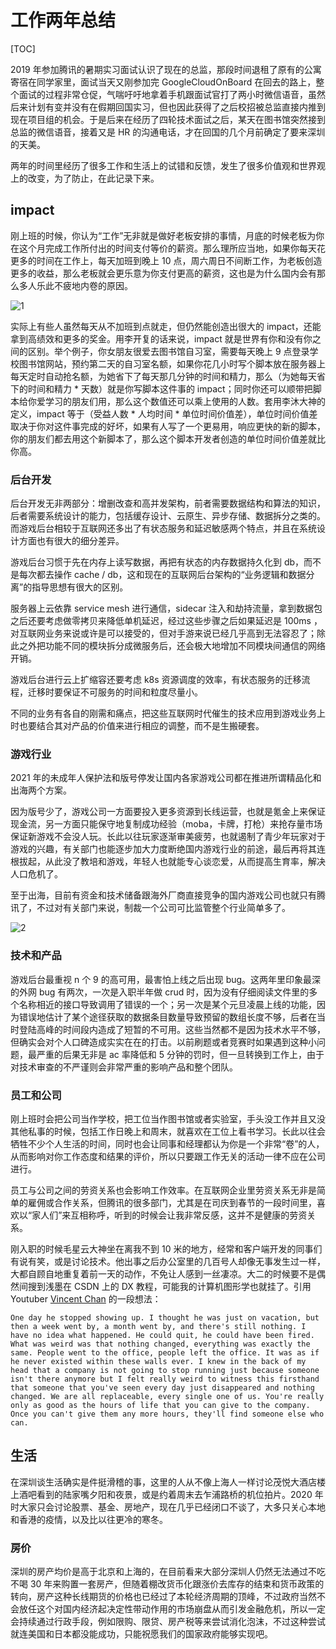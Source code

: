 # 工作两年总结

[TOC]

2019 年参加腾讯的暑期实习面试认识了现在的总监，那段时间退租了原有的公寓寄宿在同学家里，面试当天又刚参加完 GoogleCloudOnBoard 在回去的路上，整个面试的过程非常仓促，气喘吁吁地拿着手机跟面试官打了两小时微信语音，虽然后来计划有变并没有在假期回国实习，但也因此获得了之后校招被总监直接内推到现在项目组的机会。于是后来在经历了四轮技术面试之后，某天在图书馆突然接到总监的微信语音，接着又是 HR 的沟通电话，才在回国的几个月前确定了要来深圳的天美。

两年的时间里经历了很多工作和生活上的试错和反馈，发生了很多价值观和世界观上的改变，为了防止，在此记录下来。

## impact

刚上班的时候，你认为“工作”无非就是做好老板安排的事情，月底的时候老板为你在这个月完成工作所付出的时间支付等价的薪资。那么理所应当地，如果你每天花更多的时间在工作上，每天加班到晚上 10 点，周六周日不间断工作，为老板创造更多的收益，那么老板就会更乐意为你支付更高的薪资，这也是为什么国内会有那么多人乐此不疲地内卷的原因。

![1](https://raw.githubusercontent.com/ZintrulCre/warehouse/master/resources/experience/1.png)

实际上有些人虽然每天从不加班到点就走，但仍然能创造出很大的 impact，还能拿到高绩效和更多的奖金。用李开复的话来说，impact 就是世界有你和没有你之间的区别。举个例子，你女朋友很爱去图书馆自习室，需要每天晚上 9 点登录学校图书馆网站，预约第二天的自习室名额，如果你花几小时写个脚本放在服务器上每天定时自动抢名额，为她省下了每天那几分钟的时间和精力，那么（为她每天省下的时间和精力 * 天数）就是你写脚本这件事的 impact；同时你还可以顺带把脚本给你爱学习的朋友们用，那么这个数值还可以乘上使用的人数。套用李沐大神的定义，impact 等于（受益人数 * 人均时间 * 单位时间价值差），单位时间价值差取决于你对这件事完成的好坏，如果有人写了一个更易用，响应更快的新的脚本，你的朋友们都去用这个新脚本了，那么这个脚本开发者创造的单位时间价值差就比你高。

### 后台开发

后台开发无非两部分：增删改查和高并发架构，前者需要数据结构和算法的知识，后者需要系统设计的能力，包括缓存设计、云原生、异步存储、数据拆分之类的。而游戏后台相较于互联网还多出了有状态服务和延迟敏感两个特点，并且在系统设计方面也有很大的细分差异。

游戏后台习惯于先在内存上读写数据，再把有状态的内存数据持久化到 db，而不是每次都去操作 cache / db，这和现在的互联网后台架构的“业务逻辑和数据分离”的指导思想有很大的区别。

服务器上云依靠 service mesh 进行通信，sidecar 注入和劫持流量，拿到数据包之后还要考虑做零拷贝来降低单机延迟，经过这些步骤之后如果延迟是 100ms ，对互联网业务来说或许是可以接受的，但对手游来说已经几乎高到无法容忍了；除此之外把功能不同的模块拆分成微服务后，还会极大地增加不同模块间通信的网络开销。

游戏后台进行云上扩缩容还要考虑 k8s 资源调度的效率，有状态服务的迁移流程，迁移时要保证不可服务的时间和粒度尽量小。

不同的业务有各自的刚需和痛点，把这些互联网时代催生的技术应用到游戏业务上时也要结合其对产品的价值来进行相应的调整，而不是生搬硬套。

### 游戏行业

2021 年的未成年人保护法和版号停发让国内各家游戏公司都在推进所谓精品化和出海两个方案。

因为版号少了，游戏公司一方面要投入更多资源到长线运营，也就是氪金上来保证现金流，另一方面只能保守地复制成功经验（moba，卡牌，打枪）来抢存量市场保证新游戏不会没人玩。长此以往玩家逐渐审美疲劳，也就遏制了青少年玩家对于游戏的兴趣，有关部门也能逐步加大力度断绝国内游戏行业的前途，最后再将其连根拔起，从此没了教培和游戏，年轻人也就能专心谈恋爱，从而提高生育率，解决人口危机了。

至于出海，目前有资金和技术储备跟海外厂商直接竞争的国内游戏公司也就只有腾讯了，不过对有关部门来说，制裁一个公司可比监管整个行业简单多了。

![2](https://raw.githubusercontent.com/ZintrulCre/warehouse/master/resources/experience/2.png)

### 技术和产品

游戏后台最重视 n 个 9 的高可用，最害怕上线之后出现 bug。这两年里印象最深的外网 bug 有两次，一次是入职半年做 crud 时，因为没有仔细阅读文件里的多个名称相近的接口导致调用了错误的一个；另一次是某个元旦凌晨上线的功能，因为错误地估计了某个途径获取的数据条目数量导致预留的数组长度不够，后者在当时登陆高峰的时间段内造成了短暂的不可用。这些当然都不是因为技术水平不够，但确实会对个人口碑造成实实在在的打击。以前刷题或者竞赛时如果遇到这种小问题，最严重的后果无非是 ac 率降低和 5 分钟的罚时，但一旦转换到工作上，由于对技术审查的不严谨则会非常严重的影响产品和整个团队。

### 员工和公司

刚上班时会把公司当作学校，把工位当作图书馆或者实验室，手头没工作并且又没其他私事的时候，包括工作日晚上和周末，就喜欢在工位上看书学习。长此以往会牺牲不少个人生活的时间，同时也会让同事和经理都认为你是一个非常“卷”的人，从而影响对你工作态度和结果的评价，所以只要跟工作无关的活动一律不应在公司进行。

员工与公司之间的劳资关系也会影响工作效率。在互联网企业里劳资关系无非是简单的雇佣或合作关系，但腾讯的很多部门，尤其是在司庆到春节的一段时间里，喜欢以“家人们”来互相称呼，听到的时候会让我非常反感，这并不是健康的劳资关系。

刚入职的时候毛星云大神坐在离我不到 10 米的地方，经常和客户端开发的同事们有说有笑，或是讨论技术。他出事之后办公室里的几百号人却像无事发生过一样，大都自顾自地重复着前一天的动作，不免让人感到一丝凄凉。大二的时候要不是偶然间搜到浅墨在 CSDN 上的 DX 教程，可能我的计算机图形学也就挂了。引用 Youtuber [Vincent Chan](https://www.youtube.com/c/Vincentc) 的一段想法：

```
One day he stopped showing up. I thought he was just on vacation, but then a week went by, a month went by, and there's still nothing. I have no idea what happened. He could quit, he could have been fired. What was weird was that nothing changed, everything was exactly the same. People went to the office, people left the office. It was as if he never existed within these walls ever. I knew in the back of my head that a company is not going to stop running just because someone isn't there anymore but I felt really weird to witness this firsthand that someone that you've seen every day just disappeared and nothing changed. We are all replaceable, every single one of us. You're really only as good as the hours of life that you can give to the company. Once you can't give them any more hours, they'll find someone else who can.
```

## 生活

在深圳谈生活确实是件挺滑稽的事，这里的人从不像上海人一样讨论茂悦大酒店楼上酒吧看到的陆家嘴夕阳和夜景，或是约着周末去乍浦路桥的机位拍片。2020 年时大家只会讨论股票、基金、房地产，现在几乎已经闭口不谈了，大多只关心本地和香港的疫情，以及比以往更冷的寒冬。

### 房价

深圳的房产均价是高于北京和上海的，在目前看来大部分深圳人仍然无法通过不吃不喝 30 年来购置一套房产，但随着棚改货币化跟涨价去库存的结束和货币政策的转向，房产这种长线期货的价格也已经过了本轮经济周期的顶峰，不过政府当然不会放任这个对国内经济起决定性带动作用的市场崩盘从而引发金融危机，所以一定会持续通过行政手段，例如限购、限贷、房产税等来尝试消化泡沫，不过这种尝试就连美国和日本都没能成功，只能祝愿我们的国家政府能够实现吧。

